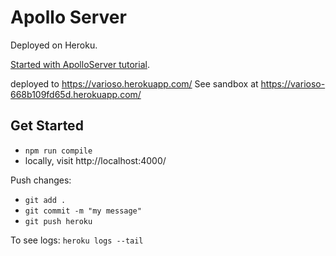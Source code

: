 # Apollo Server

Deployed on Heroku.

[Started with ApolloServer tutorial](https://www.apollographql.com/docs/apollo-server/getting-started/).

deployed to https://varioso.herokuapp.com/
See sandbox at https://varioso-668b109fd65d.herokuapp.com/

## Get Started

- `npm run compile`
- locally, visit http://localhost:4000/

Push changes:

- `git add .`
- `git commit -m "my message"`
- `git push heroku`

To see logs: `heroku logs --tail`
